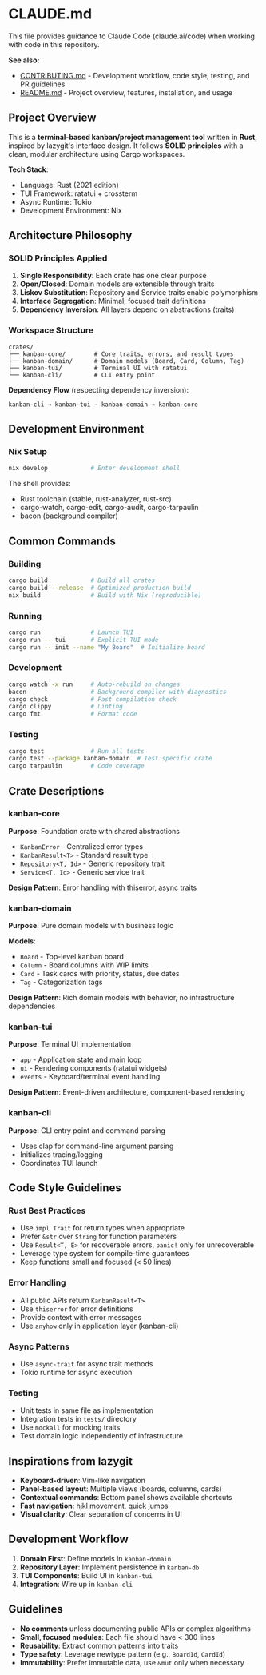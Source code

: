 # CLAUDE.md

This file provides guidance to Claude Code (claude.ai/code) when working with code in this repository.

**See also:**
- [CONTRIBUTING.md](CONTRIBUTING.md) - Development workflow, code style, testing, and PR guidelines
- [README.md](README.md) - Project overview, features, installation, and usage

## Project Overview

This is a **terminal-based kanban/project management tool** written in **Rust**, inspired by lazygit's interface design. It follows **SOLID principles** with a clean, modular architecture using Cargo workspaces.

**Tech Stack**:
- Language: Rust (2021 edition)
- TUI Framework: ratatui + crossterm
- Async Runtime: Tokio
- Development Environment: Nix

## Architecture Philosophy

### SOLID Principles Applied

1. **Single Responsibility**: Each crate has one clear purpose
2. **Open/Closed**: Domain models are extensible through traits
3. **Liskov Substitution**: Repository and Service traits enable polymorphism
4. **Interface Segregation**: Minimal, focused trait definitions
5. **Dependency Inversion**: All layers depend on abstractions (traits)

### Workspace Structure

```
crates/
├── kanban-core/        # Core traits, errors, and result types
├── kanban-domain/      # Domain models (Board, Card, Column, Tag)
├── kanban-tui/         # Terminal UI with ratatui
└── kanban-cli/         # CLI entry point
```

**Dependency Flow** (respecting dependency inversion):
```
kanban-cli → kanban-tui → kanban-domain → kanban-core
```

## Development Environment

### Nix Setup
```bash
nix develop            # Enter development shell
```

The shell provides:
- Rust toolchain (stable, rust-analyzer, rust-src)
- cargo-watch, cargo-edit, cargo-audit, cargo-tarpaulin
- bacon (background compiler)

## Common Commands

### Building
```bash
cargo build            # Build all crates
cargo build --release  # Optimized production build
nix build              # Build with Nix (reproducible)
```

### Running
```bash
cargo run              # Launch TUI
cargo run -- tui       # Explicit TUI mode
cargo run -- init --name "My Board"  # Initialize board
```

### Development
```bash
cargo watch -x run     # Auto-rebuild on changes
bacon                  # Background compiler with diagnostics
cargo check            # Fast compilation check
cargo clippy           # Linting
cargo fmt              # Format code
```

### Testing
```bash
cargo test             # Run all tests
cargo test --package kanban-domain  # Test specific crate
cargo tarpaulin        # Code coverage
```

## Crate Descriptions

### kanban-core
**Purpose**: Foundation crate with shared abstractions

- `KanbanError` - Centralized error types
- `KanbanResult<T>` - Standard result type
- `Repository<T, Id>` - Generic repository trait
- `Service<T, Id>` - Generic service trait

**Design Pattern**: Error handling with thiserror, async traits

### kanban-domain
**Purpose**: Pure domain models with business logic

**Models**:
- `Board` - Top-level kanban board
- `Column` - Board columns with WIP limits
- `Card` - Task cards with priority, status, due dates
- `Tag` - Categorization tags

**Design Pattern**: Rich domain models with behavior, no infrastructure dependencies

### kanban-tui
**Purpose**: Terminal UI implementation

- `app` - Application state and main loop
- `ui` - Rendering components (ratatui widgets)
- `events` - Keyboard/terminal event handling

**Design Pattern**: Event-driven architecture, component-based rendering

### kanban-cli
**Purpose**: CLI entry point and command parsing

- Uses clap for command-line argument parsing
- Initializes tracing/logging
- Coordinates TUI launch

## Code Style Guidelines

### Rust Best Practices
- Use `impl Trait` for return types when appropriate
- Prefer `&str` over `String` for function parameters
- Use `Result<T, E>` for recoverable errors, `panic!` only for unrecoverable
- Leverage type system for compile-time guarantees
- Keep functions small and focused (< 50 lines)

### Error Handling
- All public APIs return `KanbanResult<T>`
- Use `thiserror` for error definitions
- Provide context with error messages
- Use `anyhow` only in application layer (kanban-cli)

### Async Patterns
- Use `async-trait` for async trait methods
- Tokio runtime for async execution

### Testing
- Unit tests in same file as implementation
- Integration tests in `tests/` directory
- Use `mockall` for mocking traits
- Test domain logic independently of infrastructure

## Inspirations from lazygit

- **Keyboard-driven**: Vim-like navigation
- **Panel-based layout**: Multiple views (boards, columns, cards)
- **Contextual commands**: Bottom panel shows available shortcuts
- **Fast navigation**: hjkl movement, quick jumps
- **Visual clarity**: Clear separation of concerns in UI

## Development Workflow

1. **Domain First**: Define models in `kanban-domain`
3. **Repository Layer**: Implement persistence in `kanban-db`
4. **TUI Components**: Build UI in `kanban-tui`
5. **Integration**: Wire up in `kanban-cli`

## Guidelines

- **No comments** unless documenting public APIs or complex algorithms
- **Small, focused modules**: Each file should have < 300 lines
- **Reusability**: Extract common patterns into traits
- **Type safety**: Leverage newtype pattern (e.g., `BoardId`, `CardId`)
- **Immutability**: Prefer immutable data, use `&mut` only when necessary
